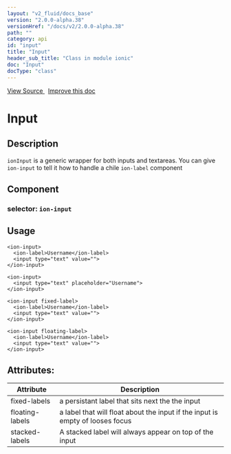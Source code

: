 ```yaml
---
layout: "v2_fluid/docs_base"
version: "2.0.0-alpha.38"
versionHref: "/docs/v2/2.0.0-alpha.38"
path: ""
category: api
id: "input"
title: "Input"
header_sub_title: "Class in module ionic"
doc: "Input"
docType: "class"
---
```





<div class="improve-docs">
  <a href='http://github.com/driftyco/ionic2/tree/master/ionic/components/text-input/text-input.ts#L9'>
    View Source
  </a>
  &nbsp;
  <a href='http://github.com/driftyco/ionic2/edit/master/ionic/components/text-input/text-input.ts#L9'>
    Improve this doc
  </a>

  <!-- TODO(drewrygh, perrygovier): render this block in the correct location, markup identical to component docs -->

</div>




<h1 class="api-title">


Input






</h1>






<h2>Description</h2>

<p><code>ionInput</code> is a generic wrapper for both inputs and textareas. You can give <code>ion-input</code> to tell it how to handle a chile <code>ion-label</code> component</p>


<h2>Component</h2>
<h3>selector: <code>ion-input</code></h3>
<h2>Usage</h2>


<pre><code class="lang-html">&lt;ion-input&gt;
  &lt;ion-label&gt;Username&lt;/ion-label&gt;
  &lt;input type=&quot;text&quot; value=&quot;&quot;&gt;
&lt;/ion-input&gt;

&lt;ion-input&gt;
  &lt;input type=&quot;text&quot; placeholder=&quot;Username&quot;&gt;
&lt;/ion-input&gt;

&lt;ion-input fixed-label&gt;
  &lt;ion-label&gt;Username&lt;/ion-label&gt;
  &lt;input type=&quot;text&quot; value=&quot;&quot;&gt;
&lt;/ion-input&gt;

&lt;ion-input floating-label&gt;
  &lt;ion-label&gt;Username&lt;/ion-label&gt;
  &lt;input type=&quot;text&quot; value=&quot;&quot;&gt;
&lt;/ion-input&gt;
</code></pre>






<h2>Attributes:</h2>
<table class="table" style="margin:0;">
<thead>
<tr>
<th>Attribute</th>











<th>Description</th>
</tr>
</thead>
<tbody>

<tr>
<td>
fixed-labels
</td>



<td>
a persistant label that sits next the the input
</td>
</tr>

<tr>
<td>
floating-labels
</td>



<td>
a label that will float about the input if the input is empty of looses focus
</td>
</tr>

<tr>
<td>
stacked-labels
</td>



<td>
A stacked label will always appear on top of the input
</td>
</tr>

</tbody>
</table>
<!-- end content block -->


<!-- end body block -->


